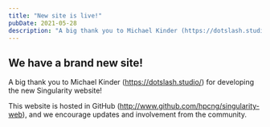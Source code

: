 ```yaml
---
title: "New site is live!"
pubDate: 2021-05-28
description: "A big thank you to Michael Kinder (https://dotslash.studio/) for developing the new Singularity website!"
---
```


## We have a brand new site!

A big thank you to Michael Kinder (https://dotslash.studio/) for developing the new Singularity website!

This website is hosted in GitHub (http://www.github.com/hpcng/singularity-web), and we encourage updates and involvement from the community.
